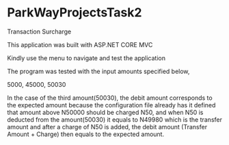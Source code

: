 # ParkWayProjectsTask2
Transaction Surcharge

This application was built with ASP.NET CORE MVC

Kindly use the menu to navigate and test the application

The program was tested with the input amounts specified below,

5000, 45000, 50030

In the case of the third amount(50030), the debit amount corresponds to the expected amount because the configuration file already has it defined that amount above N50000 should be charged N50, 
and when N50 is deducted from the amount(50030) it equals to N49980 which is the transfer amount and after a charge of N50 is added, 
the debit amount (Transfer Amount + Charge) then equals to the expected amount.

